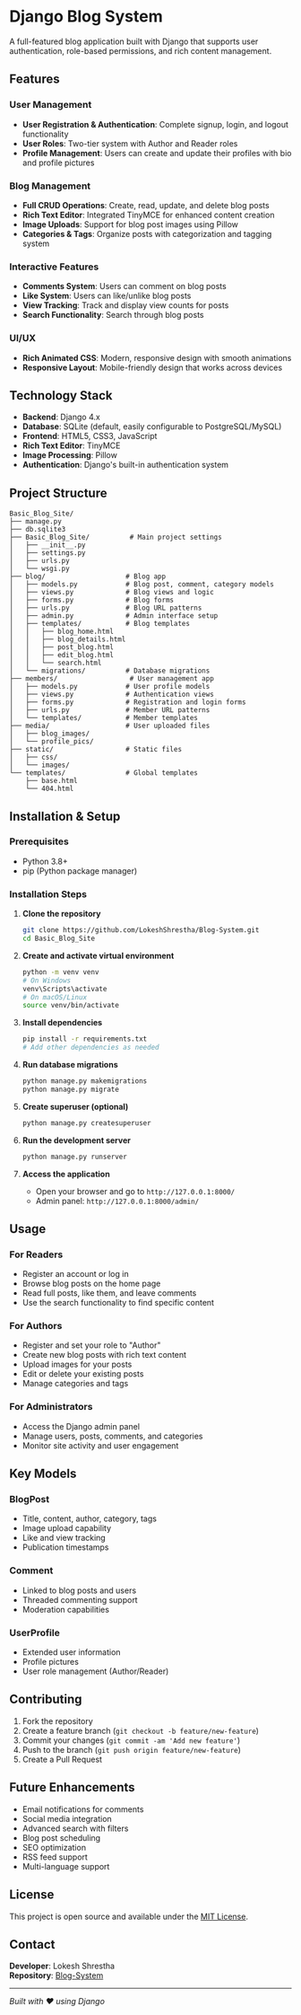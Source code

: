 # Django Blog System

A full-featured blog application built with Django that supports user authentication, role-based permissions, and rich content management.

## Features

### User Management
- **User Registration & Authentication**: Complete signup, login, and logout functionality
- **User Roles**: Two-tier system with Author and Reader roles
- **Profile Management**: Users can create and update their profiles with bio and profile pictures

### Blog Management
- **Full CRUD Operations**: Create, read, update, and delete blog posts
- **Rich Text Editor**: Integrated TinyMCE for enhanced content creation
- **Image Uploads**: Support for blog post images using Pillow
- **Categories & Tags**: Organize posts with categorization and tagging system

### Interactive Features
- **Comments System**: Users can comment on blog posts
- **Like System**: Users can like/unlike blog posts
- **View Tracking**: Track and display view counts for posts
- **Search Functionality**: Search through blog posts

###  UI/UX
- **Rich Animated CSS**: Modern, responsive design with smooth animations
- **Responsive Layout**: Mobile-friendly design that works across devices

## Technology Stack

- **Backend**: Django 4.x
- **Database**: SQLite (default, easily configurable to PostgreSQL/MySQL)
- **Frontend**: HTML5, CSS3, JavaScript
- **Rich Text Editor**: TinyMCE
- **Image Processing**: Pillow
- **Authentication**: Django's built-in authentication system

## Project Structure

```
Basic_Blog_Site/
├── manage.py
├── db.sqlite3
├── Basic_Blog_Site/          # Main project settings
│   ├── __init__.py
│   ├── settings.py
│   ├── urls.py
│   └── wsgi.py
├── blog/                    # Blog app
│   ├── models.py            # Blog post, comment, category models
│   ├── views.py             # Blog views and logic
│   ├── forms.py             # Blog forms
│   ├── urls.py              # Blog URL patterns
│   ├── admin.py             # Admin interface setup
│   ├── templates/           # Blog templates
│   │   ├── blog_home.html
│   │   ├── blog_details.html
│   │   ├── post_blog.html
│   │   ├── edit_blog.html
│   │   └── search.html
│   └── migrations/          # Database migrations
├── members/                  # User management app
│   ├── models.py            # User profile models
│   ├── views.py             # Authentication views
│   ├── forms.py             # Registration and login forms
│   ├── urls.py              # Member URL patterns
│   └── templates/           # Member templates
├── media/                   # User uploaded files
│   ├── blog_images/
│   └── profile_pics/
├── static/                  # Static files
│   ├── css/
│   └── images/
└── templates/               # Global templates
    ├── base.html
    └── 404.html
```

## Installation & Setup

### Prerequisites
- Python 3.8+
- pip (Python package manager)

### Installation Steps

1. **Clone the repository**
   ```bash
   git clone https://github.com/LokeshShrestha/Blog-System.git
   cd Basic_Blog_Site
   ```

2. **Create and activate virtual environment**
   ```bash
   python -m venv venv
   # On Windows
   venv\Scripts\activate
   # On macOS/Linux
   source venv/bin/activate
   ```

3. **Install dependencies**
   ```bash
   pip install -r requirements.txt
   # Add other dependencies as needed
   ```

4. **Run database migrations**
   ```bash
   python manage.py makemigrations
   python manage.py migrate
   ```

5. **Create superuser (optional)**
   ```bash
   python manage.py createsuperuser
   ```

6. **Run the development server**
   ```bash
   python manage.py runserver
   ```

7. **Access the application**
   - Open your browser and go to `http://127.0.0.1:8000/`
   - Admin panel: `http://127.0.0.1:8000/admin/`

## Usage

### For Readers
- Register an account or log in
- Browse blog posts on the home page
- Read full posts, like them, and leave comments
- Use the search functionality to find specific content

### For Authors
- Register and set your role to "Author"
- Create new blog posts with rich text content
- Upload images for your posts
- Edit or delete your existing posts
- Manage categories and tags

### For Administrators
- Access the Django admin panel
- Manage users, posts, comments, and categories
- Monitor site activity and user engagement

## Key Models

### BlogPost
- Title, content, author, category, tags
- Image upload capability
- Like and view tracking
- Publication timestamps

### Comment
- Linked to blog posts and users
- Threaded commenting support
- Moderation capabilities

### UserProfile
- Extended user information
- Profile pictures
- User role management (Author/Reader)

## Contributing

1. Fork the repository
2. Create a feature branch (`git checkout -b feature/new-feature`)
3. Commit your changes (`git commit -am 'Add new feature'`)
4. Push to the branch (`git push origin feature/new-feature`)
5. Create a Pull Request

## Future Enhancements

- Email notifications for comments
- Social media integration
- Advanced search with filters
- Blog post scheduling
- SEO optimization
- RSS feed support
- Multi-language support

## License

This project is open source and available under the [MIT License](LICENSE).

## Contact

**Developer**: Lokesh Shrestha  
**Repository**: [Blog-System](https://github.com/LokeshShrestha/Blog-System)

---

*Built with ❤️ using Django*
